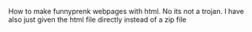 How to make funnyprenk webpages with html. No its not a trojan. I have also just given the html file directly  instead of a zip file
